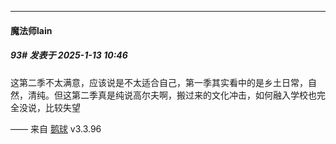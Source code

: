 ﻿
*****

####  魔法师lain  
##### 93#       发表于 2025-1-13 10:46

这第二季不太满意，应该说是不太适合自己，第一季其实看中的是乡土日常，自然，清纯。但这第二季真是纯说高尔夫啊，搬过来的文化冲击，如何融入学校也完全没说，比较失望

—— 来自 [鹅球](https://www.pgyer.com/GcUxKd4w) v3.3.96

